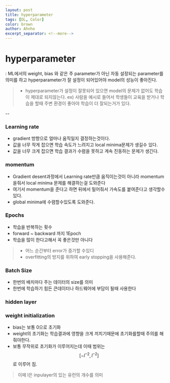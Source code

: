 ```yaml
---
layout: post
title: hyperparameter
tags: [DL, Color]
color: brown
author: Ahnho
excerpt_separator: <!--more-->
---
```


# hyperparameter

: ML에서의 weight, bias 와 같은 주 parameter가 아닌 자동 설정되는 parameter를 의미를 하고 hyperparameter가 잘 설정이 되어있어야 model의 성능이 좋아진다. 

<!--more-->

> - hyperparameter가 설정이 잘못되어 있으면 model의 문제가 없어도 학습이 제대로 되지않는다.
> ex)  사람을 예시로 들어서 학생들이 교육을 받거나 학습을 할때 주변 환경이 좋아야 학습이 더 잘되는거가 있다.
 
--


### Learning rate
- gradient 방향으로 얼마나 움직일지 결정하는것이다.
- 값을 너무 작게 잡으면 학습 속도가 느려지고 local minima문제가 생길수 있다.
- 값을 너무 크게 잡으면 학습 결과가 수렴을 못하고 계속 진동하는 문제가 생긴다.

### momentum
- Gradient desent과정에서 Learning rate만큼 움직이는것이 아니라 momentum을줘서 local minima 문제를 해결하는걸 도와준다
- 여기서 momentum을 준다고 하면 뒤에서 밀어줘서 가속도를 붙여준다고 생각할수 있다.
- global minima에 수렴할수있도록 도와준다.


### Epochs
- 학습을 반복하는 횟수 
- forward ~ backward 까지 1Epoch
- 학습을 많이 한다고해서 꼭 좋은것만 아니다
> - 어느 순간부터 error가 증가할 수있디
> - overfitting의 방지를 위하여 early stopping을 사용해준다.

### Batch Size
- 한번의 배치마다 주는 데이터의 size를 의미
- 한번에 학습하기 힘든 큰데이터나 하드웨어에 부담이 될때 사용한다


### hidden layer 

### weight initialization
- bias는 보통 0으로 초기화
- weight의 초기화는 학습결과에 영향을 크게 끼치기때문에 초기화를할때 주의를 해줘야한다.
- 보통 무작위로 초기화가 이루어지는데 이때 범위는 $$[-l^{-2}, l^{-2}]$$로 이루어 짐.
> 이떼 l은 inpulayer의 있는 유런의 개수를 의미




